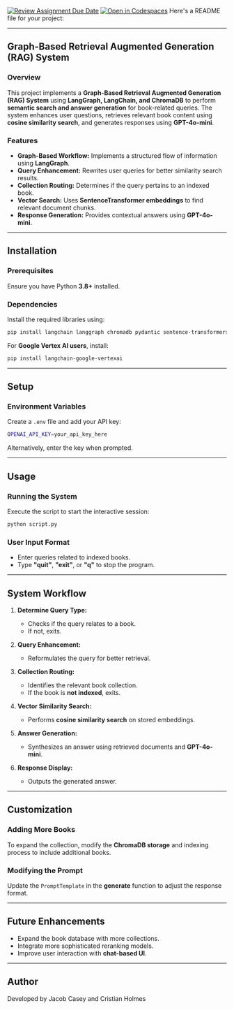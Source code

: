 [![Review Assignment Due Date](https://classroom.github.com/assets/deadline-readme-button-22041afd0340ce965d47ae6ef1cefeee28c7c493a6346c4f15d667ab976d596c.svg)](https://classroom.github.com/a/nSbtKKg7)
[![Open in Codespaces](https://classroom.github.com/assets/launch-codespace-2972f46106e565e64193e422d61a12cf1da4916b45550586e14ef0a7c637dd04.svg)](https://classroom.github.com/open-in-codespaces?assignment_repo_id=18275181)
Here's a README file for your project:  

---

## **Graph-Based Retrieval Augmented Generation (RAG) System**  

### **Overview**  
This project implements a **Graph-Based Retrieval Augmented Generation (RAG) System** using **LangGraph, LangChain, and ChromaDB** to perform **semantic search and answer generation** for book-related queries. The system enhances user questions, retrieves relevant book content using **cosine similarity search**, and generates responses using **GPT-4o-mini**.  

### **Features**  
- **Graph-Based Workflow:** Implements a structured flow of information using **LangGraph**.  
- **Query Enhancement:** Rewrites user queries for better similarity search results.  
- **Collection Routing:** Determines if the query pertains to an indexed book.  
- **Vector Search:** Uses **SentenceTransformer embeddings** to find relevant document chunks.  
- **Response Generation:** Provides contextual answers using **GPT-4o-mini**.  

---

## **Installation**  

### **Prerequisites**  
Ensure you have Python **3.8+** installed.  

### **Dependencies**  
Install the required libraries using:  

```bash
pip install langchain langgraph chromadb pydantic sentence-transformers langchain-openai python-dotenv
```

For **Google Vertex AI users**, install:  

```bash
pip install langchain-google-vertexai
```

---

## **Setup**  

### **Environment Variables**  
Create a `.env` file and add your API key:  

```bash
OPENAI_API_KEY=your_api_key_here
```

Alternatively, enter the key when prompted.  

---

## **Usage**  

### **Running the System**  
Execute the script to start the interactive session:  

```bash
python script.py
```

### **User Input Format**  
- Enter queries related to indexed books.  
- Type **"quit"**, **"exit"**, or **"q"** to stop the program.  

---

## **System Workflow**  

1. **Determine Query Type:**  
   - Checks if the query relates to a book.  
   - If not, exits.  

2. **Query Enhancement:**  
   - Reformulates the query for better retrieval.  

3. **Collection Routing:**  
   - Identifies the relevant book collection.  
   - If the book is **not indexed**, exits.  

4. **Vector Similarity Search:**  
   - Performs **cosine similarity search** on stored embeddings.  

5. **Answer Generation:**  
   - Synthesizes an answer using retrieved documents and **GPT-4o-mini**.  

6. **Response Display:**  
   - Outputs the generated answer.  

---

## **Customization**  

### **Adding More Books**  
To expand the collection, modify the **ChromaDB storage** and indexing process to include additional books.  

### **Modifying the Prompt**  
Update the `PromptTemplate` in the **generate** function to adjust the response format.  

---

## **Future Enhancements**  
- Expand the book database with more collections.  
- Integrate more sophisticated reranking models.  
- Improve user interaction with **chat-based UI**.  

---

## **Author**  
Developed by Jacob Casey and Cristian Holmes